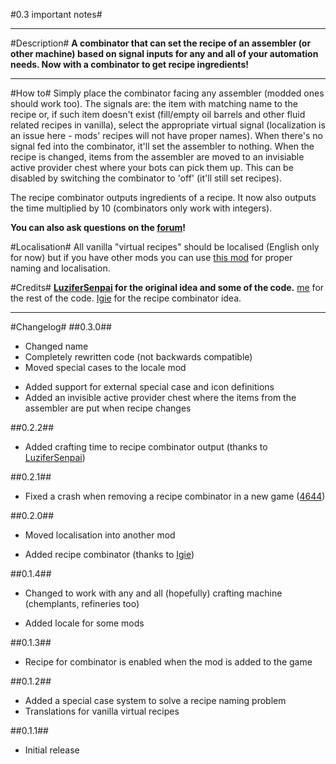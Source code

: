 #0.3 important notes#
****

#Description#
**A combinator that can set the recipe of an assembler (or other machine) based on signal inputs for any and all of your automation needs. Now with a combinator to get recipe ingredients!**

-------------

#How to#
Simply place the combinator facing any assembler (modded ones should work too).
The signals are: the item with matching name to the recipe or, if such item doesn't exist (fill/empty oil barrels and other fluid related recipes in vanilla), select the appropriate virtual signal (localization is an issue here - mods' recipes will not have proper names).
When there's no signal fed into the combinator, it'll set the assembler to nothing.
When the recipe is changed, items from the assembler are moved to an invisiable active provider chest where your bots can pick them up. This can be disabled by switching the combinator to 'off' (it'll still set recipes).

The recipe combinator outputs ingredients of a recipe. It now also outputs the time multiplied by 10 (combinators only work with integers).

**You can also ask questions on the [forum](https://forums.factorio.com/viewtopic.php?f=93&t=34405)!**

#Localisation#
All vanilla "virtual recipes" should be localised (English only for now) but if you have other mods you can use [this mod](https://mods.factorio.com/mods/theRustyKnife/crafting-combinator-locale) for proper naming and localisation.

#Credits#
**[LuziferSenpai](https://mods.factorio.com/mods/LuziferSenpai) for the original idea and some of the code.** 
[me](https://mods.factorio.com/mods/theRustyKnife) for the rest of the code.
[Igie](https://mods.factorio.com/mods/theRustyKnife/crafting_combinator/discussion/4421) for the recipe combinator idea.

-------------

#Changelog#
##0.3.0##
* Changed name
* Completely rewritten code (not backwards compatible)
* Moved special cases to the locale mod
+ Added support for external special case and icon definitions
+ Added an invisible active provider chest where the items from the assembler are put when recipe changes

##0.2.2##
+ Added crafting time to recipe combinator output (thanks to [LuziferSenpai](https://mods.factorio.com/mods/theRustyKnife/crafting_combinator/discussion/4654))

##0.2.1##
* Fixed a crash when removing a recipe combinator in a new game ([4644](https://mods.factorio.com/mods/theRustyKnife/crafting_combinator/discussion/4644))

##0.2.0##
* Moved localisation into another mod
+ Added recipe combinator (thanks to [Igie](https://mods.factorio.com/mods/theRustyKnife/crafting_combinator/discussion/4421))

##0.1.4##
* Changed to work with any and all (hopefully) crafting machine (chemplants, refineries too)
+ Added locale for some mods

##0.1.3##
* Recipe for combinator is enabled when the mod is added to the game

##0.1.2##
+ Added a special case system to solve a recipe naming problem
+ Translations for vanilla virtual recipes

##0.1.1##
+ Initial release
